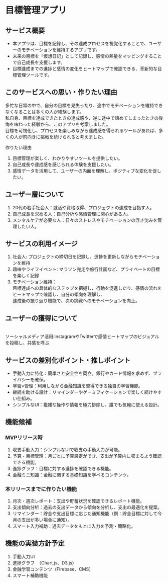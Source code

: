 # 目標管理アプリ
## サービス概要
- 本アプリは、目標を記録し、その達成プロセスを視覚化することで、ユーザーのモチベーションを維持するアプリです。
- 未来の目標を「仮想日記」として記録し、感情の熱量をマッピングすることで自己成長を支援します。
- 目標達成までの進捗と感情の変化をヒートマップで確認できる、革新的な目標管理ツールです。

##  このサービスへの思い・作りたい理由
多忙な日常の中で、自分の目標を見失ったり、途中でモチベーションを維持できなくなることは多くの人が経験します。
<br>私自身、目標を達成できたときの達成感や、逆に途中で諦めてしまったときの後悔を味わった経験から、このアプリを考案しました。
<br>目標を可視化し、プロセスを楽しみながら達成感を得られるツールがあれば、多くの人が前向きに挑戦を続けられると考えました。

作りたい理由
1. 目標管理が楽しく、わかりやすいツールを提供したい。
2. 自己成長や達成感を感じられる体験を支援したい。
3. 感情データを活用して、ユーザーの内面を理解し、ポジティブな変化を促したい。

## ユーザー層について
1. 20代の若手社会人：就活や資格取得、プロジェクトの達成を目指す人。
2. 自己成長を求める人：自己分析や感情管理に関心がある人。
3. メンタルケアが必要な人：日々のストレスやモチベーションの浮き沈みを管理したい人。

## サービスの利用イメージ
1. 社会人: プロジェクトの締切日を記録し、進捗を更新しながらモチベーションを維持
2. 趣味やライフイベント: マラソン完走や旅行計画など、プライベートの目標を楽しく記録
3. モチベーション維持：
<br>目標達成への具体的なステップを把握し、行動を促進したり、感情の流れをヒートマップで確認し、自分の傾向を理解し、<br>達成後の振り返り機能で、次の挑戦へのモチベーションを向上。

## ユーザーの獲得について
<br>ソーシャルメディア活用:InstagramやTwitterで感情ヒートマップのビジュアルを投稿し、共感を呼ぶ


## サービスの差別化ポイント・推しポイント
- 手動入力に特化：簡単さと安全性を両立。銀行やカード情報を求めず、プライバシーを確保。
- 学習×管理：利用しながら金融知識を習得できる独自の学習機能。
- 継続を助ける設計：リマインダーやゲーミフィケーションで楽しく続けやすい仕組み。
- シンプルなUI：複雑な操作や情報を極力排除し、誰でも気軽に使える設計。

## 機能候補
### MVPリリース時
1. 収支手動入力：シンプルなUIで収支の手動入力が可能。
2. 予算・目標管理：月ごとに予算設定ができ、支出が予算内に収まるよう確認できる機能。
3. 進捗グラフ：目標に対する進捗を確認できる機能。
4. 金融ミニ知識：金融に関する基礎知識を学べるコンテンツ。
### 本リリースまでに作りたい機能
1. 月次・週次レポート：支出や貯蓄状況を確認できるレポート機能。
2. 支出傾向分析：過去の支出データから傾向を分析し、支出の最適化を提案。
3. リマインダー：貯金や支出目標に応じた通知機能（例：貯金目標に対して今月の支出が多い場合に通知）。
4. スマート入力補助：過去データをもとに入力を予測・簡略化。

## 機能の実装方針予定
1. 手動入力UI
2. 進捗グラフ　（Chart.js、D3.js）
3. 金融学習コンテンツ（Firebase、CMS）
4. スマート補助機能
